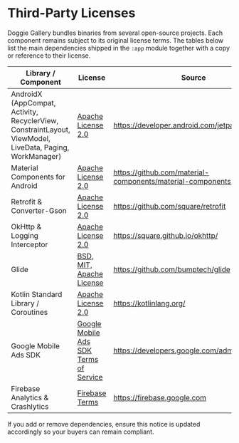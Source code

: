 # Third-Party Licenses

Doggie Gallery bundles binaries from several open-source projects. Each
component remains subject to its original license terms. The tables below list
the main dependencies shipped in the `:app` module together with a copy or
reference to their license.

| Library / Component                                                                                      | License                                                                             | Source                                                             |
|----------------------------------------------------------------------------------------------------------|-------------------------------------------------------------------------------------|--------------------------------------------------------------------|
| AndroidX (AppCompat, Activity, RecyclerView, ConstraintLayout, ViewModel, LiveData, Paging, WorkManager) | [Apache License 2.0](./apache-2.0.txt)                                              | https://developer.android.com/jetpack/androidx                     |
| Material Components for Android                                                                          | [Apache License 2.0](./apache-2.0.txt)                                              | https://github.com/material-components/material-components-android |
| Retrofit & Converter-Gson                                                                                | [Apache License 2.0](./apache-2.0.txt)                                              | https://github.com/square/retrofit                                 |
| OkHttp & Logging Interceptor                                                                             | [Apache License 2.0](./apache-2.0.txt)                                              | https://square.github.io/okhttp/                                   |
| Glide                                                                                                    | [BSD, MIT, Apache License](./glide-license.txt)                                     | https://github.com/bumptech/glide                                  |
| Kotlin Standard Library / Coroutines                                                                     | [Apache License 2.0](./apache-2.0.txt)                                              | https://kotlinlang.org/                                            |
| Google Mobile Ads SDK                                                                                    | [Google Mobile Ads SDK Terms of Service](https://developers.google.com/admob/terms) | https://developers.google.com/admob/android                        |
| Firebase Analytics & Crashlytics                                                                         | [Firebase Terms](https://firebase.google.com/terms)                                 | https://firebase.google.com                                        |

If you add or remove dependencies, ensure this notice is updated accordingly so
your buyers can remain compliant.
